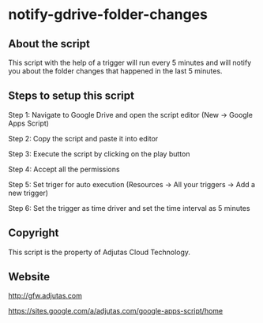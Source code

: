 # notify-gdrive-folder-changes

## About the script

This script with the help of a trigger will run every 5 minutes and will notify you about the folder changes that happened in the last 5 minutes. 

## Steps to setup this script

Step 1: Navigate to Google Drive and open the script editor (New -> Google Apps Script)

Step 2: Copy the script and paste it into editor

Step 3: Execute the script by clicking on the play button

Step 4: Accept all the permissions

Step 5: Set triger for auto execution (Resources -> All your triggers -> Add a new trigger)

Step 6: Set the trigger as time driver and set the time interval as 5 minutes


## Copyright

This script is the property of Adjutas Cloud Technology.


## Website

http://gfw.adjutas.com

https://sites.google.com/a/adjutas.com/google-apps-script/home


